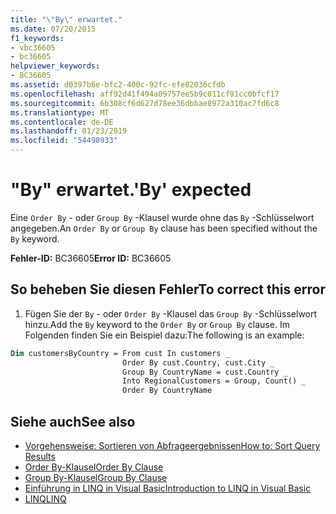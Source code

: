 ```yaml
---
title: "\"By\" erwartet."
ms.date: 07/20/2015
f1_keywords:
- vbc36605
- bc36605
helpviewer_keywords:
- BC36605
ms.assetid: d0397b6e-bfc2-400c-92fc-efe82036cfdb
ms.openlocfilehash: aff92d41f494a09757ee5b9c011cf91cc0bfcf17
ms.sourcegitcommit: 6b308cf6d627d78ee36dbbae8972a310ac7fd6c8
ms.translationtype: MT
ms.contentlocale: de-DE
ms.lasthandoff: 01/23/2019
ms.locfileid: "54498933"
---
```

# <a name="by-expected"></a><span data-ttu-id="c88ab-102">"By" erwartet.</span><span class="sxs-lookup"><span data-stu-id="c88ab-102">'By' expected</span></span>
<span data-ttu-id="c88ab-103">Eine `Order By` - oder `Group By` -Klausel wurde ohne das `By` -Schlüsselwort angegeben.</span><span class="sxs-lookup"><span data-stu-id="c88ab-103">An `Order By` or `Group By` clause has been specified without the `By` keyword.</span></span>  
  
 <span data-ttu-id="c88ab-104">**Fehler-ID:** BC36605</span><span class="sxs-lookup"><span data-stu-id="c88ab-104">**Error ID:** BC36605</span></span>  
  
## <a name="to-correct-this-error"></a><span data-ttu-id="c88ab-105">So beheben Sie diesen Fehler</span><span class="sxs-lookup"><span data-stu-id="c88ab-105">To correct this error</span></span>  
  
1.  <span data-ttu-id="c88ab-106">Fügen Sie der `By` - oder `Order By` -Klausel das `Group By` -Schlüsselwort hinzu.</span><span class="sxs-lookup"><span data-stu-id="c88ab-106">Add the `By` keyword to the `Order By` or `Group By` clause.</span></span> <span data-ttu-id="c88ab-107">Im Folgenden finden Sie ein Beispiel dazu:</span><span class="sxs-lookup"><span data-stu-id="c88ab-107">The following is an example:</span></span>  
  
```vb  
Dim customersByCountry = From cust In customers _  
                         Order By cust.Country, cust.City _  
                         Group By CountryName = cust.Country _  
                         Into RegionalCustomers = Group, Count() _  
                         Order By CountryName  
```  
  
## <a name="see-also"></a><span data-ttu-id="c88ab-108">Siehe auch</span><span class="sxs-lookup"><span data-stu-id="c88ab-108">See also</span></span>
- [<span data-ttu-id="c88ab-109">Vorgehensweise: Sortieren von Abfrageergebnissen</span><span class="sxs-lookup"><span data-stu-id="c88ab-109">How to: Sort Query Results</span></span>](../../visual-basic/programming-guide/language-features/linq/how-to-sort-query-results-by-using-linq.md)
- [<span data-ttu-id="c88ab-110">Order By-Klausel</span><span class="sxs-lookup"><span data-stu-id="c88ab-110">Order By Clause</span></span>](../../visual-basic/language-reference/queries/order-by-clause.md)
- [<span data-ttu-id="c88ab-111">Group By-Klausel</span><span class="sxs-lookup"><span data-stu-id="c88ab-111">Group By Clause</span></span>](../../visual-basic/language-reference/queries/group-by-clause.md)
- [<span data-ttu-id="c88ab-112">Einführung in LINQ in Visual Basic</span><span class="sxs-lookup"><span data-stu-id="c88ab-112">Introduction to LINQ in Visual Basic</span></span>](../../visual-basic/programming-guide/language-features/linq/introduction-to-linq.md)
- [<span data-ttu-id="c88ab-113">LINQ</span><span class="sxs-lookup"><span data-stu-id="c88ab-113">LINQ</span></span>](../../visual-basic/programming-guide/language-features/linq/index.md)

